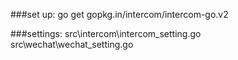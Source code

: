###set up:
go get gopkg.in/intercom/intercom-go.v2

###settings:
src\intercom\intercom_setting.go
src\wechat\wechat_setting.go